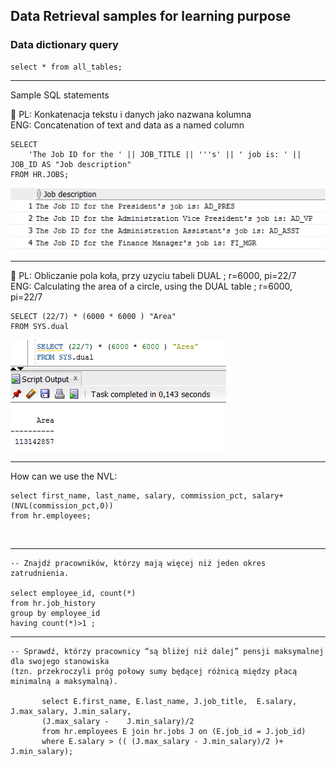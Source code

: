 ## Data Retrieval samples for learning purpose

### Data dictionary query

    select * from all_tables;

---

Sample SQL statements

:wrench: PL: Konkatenacja tekstu i danych jako nazwana kolumna  
           ENG: Concatenation of text and data as a named column

    SELECT 
        'The Job ID for the ' || JOB_TITLE || '''s' || ' job is: ' || JOB_ID AS "Job description" 
    FROM HR.JOBS;

![alt text](https://github.com/pawlowskaanna/sandbox-sql/blob/master/02-data-retrieval/images/ch02q2.PNG )

---

:wrench: PL: Obliczanie pola koła, przy uzyciu tabeli DUAL ; r=6000, pi=22/7  
         ENG: Calculating the area of a circle, using the DUAL table ; r=6000, pi=22/7
         
         
    SELECT (22/7) * (6000 * 6000 ) "Area"
    FROM SYS.dual

![alt text](https://github.com/pawlowskaanna/sandbox-sql/blob/master/02-data-retrieval/images/ch02q3.PNG )

---
How can we use the NVL:

    select first_name, last_name, salary, commission_pct, salary+(NVL(commission_pct,0))
    from hr.employees;
  
</br>  

---

    -- Znajdź pracowników, którzy mają więcej niż jeden okres zatrudnienia.

    select employee_id, count(*)
    from hr.job_history
    group by employee_id
    having count(*)>1 ;
    
---

    -- Sprawdź, którzy pracownicy “są bliżej niż dalej” pensji maksymalnej dla swojego stanowiska 
    (tzn. przekroczyli próg połowy sumy będącej różnicą między płacą minimalną a maksymalną).
   
           select E.first_name, E.last_name, J.job_title,  E.salary, J.max_salary, J.min_salary, 
           (J.max_salary -    J.min_salary)/2
           from hr.employees E join hr.jobs J on (E.job_id = J.job_id)
           where E.salary > (( (J.max_salary - J.min_salary)/2 )+ J.min_salary);



